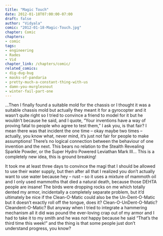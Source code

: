```yaml
---
title: "Magic Touch"
date: 2012-01-18T07:00:00-07:00
draft: false
author: "Vidyala"
comic: "2012-01-18-Magic-Touch.jpg"
chapter: Comic
chapters:
- comic
tags: 
- engineering
- Rades
- Vid
chapter_link: /chapters/comic/
related_comics:
- dig-dug-bug
- masks-of-pandaria
- pretty-much-a-constant-thing-with-us
- damn-you-murglesnout
- winter-fail-part-one
---
```


…Then I finally found a suitable mold for the chassis or I thought it was a suitable chassis mold but actually they meant it for a gyrocopter and it wasn’t quite right so I tried to convince a friend to model for it but he wouldn’t because he said, and I quote, “Your inventions have a way of proving fatal to people who agree to test them,” I ask you, is that fair? I mean there was that incident the one time – okay maybe two times – actually, you know what, never mind, it’s just not fair for people to make assumptions! There’s no logical connection between the behaviour of one invention and the next. This bears no relation to the Stealth Revealing Sparkle Powder, or the Super Hydro Powered Leviathan Mark III… This is a completely new idea, this is ground breaking!


It took me at least three days to convince the magi that I should be allowed to use their water supply, but then after all that I realized you don’t actually want to use water because hey – rust – so it uses a mixture of mammoth oil and I only used mammoths that died a natural death, because those DEHTA people are insane! The birds were dropping rocks on me which totally dented my armor, incidentally a completely separate problem, but it’d ultimately be nice if the Clean-O-Matic could also be the Un-Dent-O-Matic but it doesn’t exactly roll off the tongue, does it? Clean-O-UnDent-O-Matic? Cleandent-O-Matic? But anyway when I tried to integrate a hammering mechanism all it did was pound the ever-loving crap out of my armor and I had to take it to my smith and he was *not* happy because he said “That’s the third time this week!” and the thing is that some people just don’t understand progress, you know?


